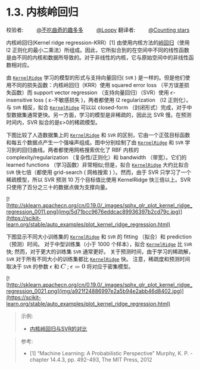 # 1.3\. 内核岭回归

校验者:
        [@不吃曲奇的趣多多](https://github.com/apachecn/scikit-learn-doc-zh)
        [@Loopy](https://github.com/loopyme)
翻译者:
        [@Counting stars](https://github.com/apachecn/scikit-learn-doc-zh)

内核岭回归(Kernel ridge regression-KRR）[1] 由使用内核方法的[岭回归](/docs/2?id=_112-岭回归)（使用 l2 正则化的最小二乘法）所组成。因此，它所拟合到的在空间中不同的线性函数是由不同的内核和数据所导致的。对于非线性的内核，它与原始空间中的非线性函数相对应。

由 [`KernelRidge`](https://scikit-learn.org/stable/modules/generated/sklearn.kernel_ridge.KernelRidge.html) 学习的模型的形式与支持向量回归( `SVR` ) 是一样的。但是他们使用不同的损失函数：内核岭回归（KRR）使用 squared error loss （平方误差损失函数）而 support vector regression （支持向量回归）（SVR）使用 ![\epsilon](img/58ef9e1b5d2ee139dcb588a3879ca1a6.jpg)-insensitive loss ( ε-不敏感损失 )，两者都使用 l2 regularization （l2 正则化）。与 `SVR` 相反，拟合 [`KernelRidge`](https://scikit-learn.org/stable/modules/generated/sklearn.kernel_ridge.KernelRidge.html) 可以以 closed-form （封闭形式）完成，对于中型数据集通常更快。另一方面，学习的模型是非稀疏的，因此比 SVR 慢。在预测时间内，SVR 拟合的是ε>0的稀疏模型。

下图比较了人造数据集上的 [`KernelRidge`](https://scikit-learn.org/stable/modules/generated/sklearn.kernel_ridge.KernelRidge.html) 和 `SVR` 的区别，它由一个正弦目标函数和每五个数据点产生一个强噪声组成。图中分别绘制了由 [`KernelRidge`](https://scikit-learn.org/stable/modules/generated/sklearn.kernel_ridge.KernelRidge.html) 和 `SVR` 学习到的回归曲线。两者都使用网格搜索优化了 RBF 内核的 complexity/regularization （复杂性/正则化）和 bandwidth （带宽）。它们的 learned functions （学习函数）非常相似;但是，拟合 [`KernelRidge`](https://scikit-learn.org/stable/modules/generated/sklearn.kernel_ridge.KernelRidge.html) 大约比拟合 `SVR` 快七倍（都使用 grid-search ( 网格搜索 ) ）。然而，由于 SVR 只学习了一个稀疏模型，所以 SVR 预测 10 万个目标值比使用 KernelRidge 快三倍以上。SVR 只使用了百分之三十的数据点做为支撑向量。

[![http://sklearn.apachecn.org/cn/0.19.0/_images/sphx_glr_plot_kernel_ridge_regression_0011.png](img/5d71bcc9676eddcac89936397b2cd79c.jpg)](https://scikit-learn.org/stable/auto_examples/plot_kernel_ridge_regression.html)

下图显示不同大小训练集的 [`KernelRidge`](https://scikit-learn.org/stable/modules/generated/sklearn.kernel_ridge.KernelRidge.html) 和 `SVR` 的 fitting （拟合）和 prediction （预测）时间。 对于中型训练集（小于 1000 个样本），拟合 [`KernelRidge`](https://scikit-learn.org/stable/modules/generated/sklearn.kernel_ridge.KernelRidge.html) 比 `SVR` 快; 然而，对于更大的训练集 `SVR` 通常更好。 关于预测时间，由于学习的稀疏解，`SVR` 对于所有不同大小的训练集都比 [`KernelRidge`](https://scikit-learn.org/stable/modules/generated/sklearn.kernel_ridge.KernelRidge.html) 快。 注意，稀疏度和预测时间取决于 `SVR` 的参数 ![\epsilon](img/58ef9e1b5d2ee139dcb588a3879ca1a6.jpg) 和 ![C](img/4b6d782a67ac392e97215c46b7590bf7.jpg) ; ![\epsilon = 0](img/1d9a1eb9200948482ebfd5811679276a.jpg) 将对应于密集模型。

[![http://sklearn.apachecn.org/cn/0.19.0/_images/sphx_glr_plot_kernel_ridge_regression_0021.png](img/a921f24886997e2a5b94e2abb46d8402.jpg)](https://scikit-learn.org/stable/auto_examples/plot_kernel_ridge_regression.html)

> 示例:
>
>* [内核岭回归与SVR的对比](https://scikit-learn.org/stable/auto_examples/plot_kernel_ridge_regression.html)

> 参考:
>* [1] “Machine Learning: A Probabilistic Perspective” Murphy, K. P. - chapter 14.4.3, pp. 492-493, The MIT Press, 2012
